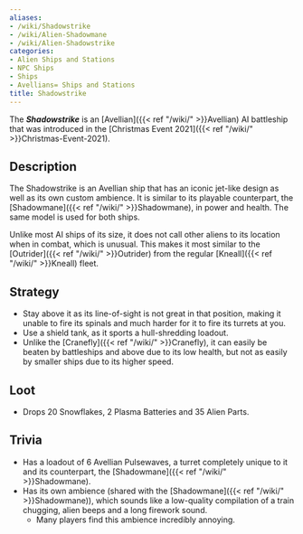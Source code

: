 ```yaml
---
aliases:
- /wiki/Shadowstrike
- /wiki/Alien-Shadowmane
- /wiki/Alien-Shadowstrike
categories:
- Alien Ships and Stations
- NPC Ships
- Ships
- Avellians= Ships and Stations
title: Shadowstrike
---
```


The **_Shadowstrike_** is an [Avellian]({{< ref "/wiki/" >}}Avellian) AI battleship that was introduced in the [Christmas Event 2021]({{< ref "/wiki/" >}}Christmas-Event-2021).

## Description

The Shadowstrike is an Avellian ship that has an iconic jet-like design as well as its own custom ambience. It is similar to its playable counterpart, the [Shadowmane]({{< ref "/wiki/" >}}Shadowmane), in power and health. The same model is used for both ships.

Unlike most AI ships of its size, it does not call other aliens to its location when in combat, which is unusual. This makes it most similar to the [Outrider]({{< ref "/wiki/" >}}Outrider) from the regular [Kneall]({{< ref "/wiki/" >}}Kneall) fleet.

## Strategy

- Stay above it as its line-of-sight is not great in that position, making it unable to fire its spinals and much harder for it to fire its turrets at you.
- Use a shield tank, as it sports a hull-shredding loadout.
- Unlike the [Cranefly]({{< ref "/wiki/" >}}Cranefly), it can easily be beaten by battleships and above due to its low health, but not as easily by smaller ships due to its higher speed.

## Loot

- Drops 20 Snowflakes, 2 Plasma Batteries and 35 Alien Parts.

## Trivia

- Has a loadout of 6 Avellian Pulsewaves, a turret completely unique to it and its counterpart, the [Shadowmane]({{< ref "/wiki/" >}}Shadowmane).
- Has its own ambience (shared with the [Shadowmane]({{< ref "/wiki/" >}}Shadowmane)), which sounds like a low-quality compilation of a train chugging, alien beeps and a long firework sound.
  - Many players find this ambience incredibly annoying.